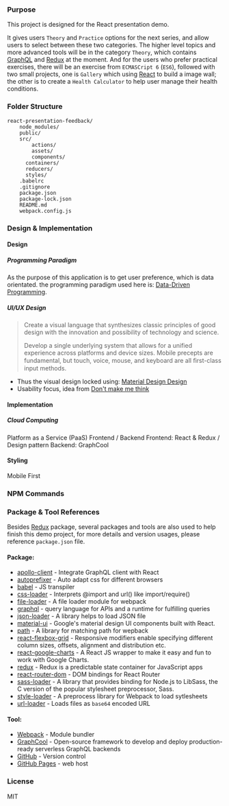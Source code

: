 ### Purpose
This project is designed for the React presentation demo.

It gives users `Theory` and `Practice` options for the next series, and allow users to select between these two categories. The higher level topics and more advanced tools will be in the category `Theory`, which contains [GraphQL](https://graphql.org/) and [Redux](https://redux.js.org/) at the moment. And for the users who prefer practical exercises, there will be an exercise from `ECMASCript 6` (`ES6`), followed with two small projects, one is `Gallery` which using [React](https://reactjs.org/) to build a image wall; the other is to create a `Health Calculator` to help user manage their health conditions.

### Folder Structure
```
react-presentation-feedback/
    node_modules/
    public/
    src/
        actions/
        assets/
        components/
      containers/
      reducers/
      styles/
    .babelrc
    .gitignore
    package.json
    package-lock.json
    README.md
    webpack.config.js
```
### Design & Implementation
#### Design
##### Programming Paradigm
As the purpose of this application is to get user preference, which is data orientated. the programming paradigm used here is: [Data-Driven Programming](https://en.wikipedia.org/wiki/Data-driven_programming).
##### UI/UX Design
> Create a visual language that synthesizes classic principles of good design with the innovation and possibility of technology and science.
> 
> Develop a single underlying system that allows for a unified experience across platforms and device sizes. Mobile precepts are fundamental, but touch, voice, mouse, and keyboard are all ﬁrst-class input methods.

* Thus the visual design locked using: [Material Design Design](https://material.io/guidelines/material-design/introduction.html#)
* Usability focus, idea from [Don't make me think](https://www.amazon.com/Dont-Make-Me-Think-Usability/dp/0321344758)

#### Implementation
##### Cloud Computing
Platform as a Service (PaaS)
Frontend / Backend
Frontend: React & Redux / Design pattern
Backend: GraphCool
#### Styling
Mobile First

### NPM Commands

### Package & Tool References
Besides [Redux](https://redux.js.org/) package, several packages and tools are also used to help finish this demo project, for more details and version usages, please reference `package.json` file.
#### Package:
* [apollo-client](https://github.com/apollographql/apollo-client) - Integrate GraphQL client with React
* [autoprefixer](https://github.com/postcss/autoprefixer) - Auto adapt css for different browsers
* [babel](https://babeljs.io/) - JS transpiler
* [css-loader](https://github.com/webpack-contrib/css-loader) -  Interprets @import and url() like import/require()
* [file-loader](https://github.com/webpack-contrib/file-loader) - A file loader module for webpack
* [graphql](https://graphql.org/) - query language for APIs and a runtime for fulfilling queries
* [json-loader](https://github.com/webpack-contrib/json-loader) - A library helps to load JSON file
* [material-ui](https://www.material-ui.com) - Google's material design UI components built with React. 
* [path](https://www.npmjs.com/package/path) - A library for matching path for wepback
* [react-flexbox-grid](https://roylee0704.github.io/react-flexbox-grid/) - Responsive modifiers enable specifying different column sizes, offsets, alignment and distribution etc.
* [react-google-charts](https://github.com/RakanNimer/react-google-charts) - A React JS wrapper to make it easy and fun to work with Google Charts.
* [redux](https://redux.js.org/) - Redux is a predictable state container for JavaScript apps
* [react-router-dom](https://github.com/ReactTraining/react-router/tree/master/packages/react-router-dom) - 
DOM bindings for React Router
* [sass-loader](https://github.com/webpack-contrib/sass-loader) - A library that provides binding for Node.js to LibSass, the C version of the popular stylesheet preprocessor, Sass.
* [style-loader](https://github.com/webpack-contrib/style-loader) - A preprocess library for Webpack to load sytlesheets
* [url-loader](https://www.npmjs.com/package/url-loader) - Loads files as `base64` encoded URL
#### Tool:
* [Webpack](https://webpack.js.org/) - Module bundler
* [GraphCool](https://www.graph.cool/) - Open-source framework to develop and deploy production-ready serverless GraphQL backends
* [GitHub](https://github.com) - Version control
* [GitHub Pages](https://pages.github.com/) - web host

### License
MIT
